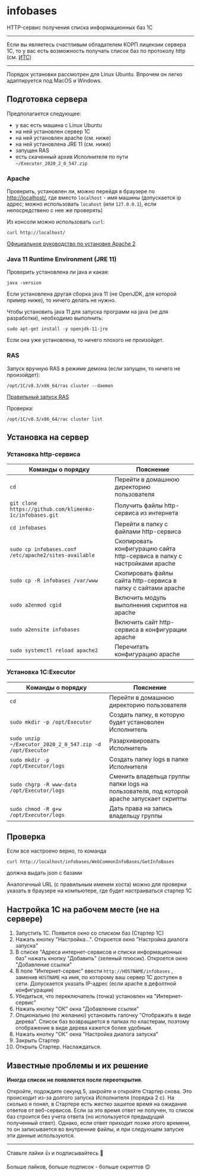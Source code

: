 # infobases
HTTP-сервис получения списка информационных баз 1С 

---
Если вы являетесь счастливым обладателем КОРП лицензии сервера 1С, то у вас есть возможность получать список баз по протоколу http (см. [ИТС](https://its.1c.ru/db/v8317doc#bookmark:adm:TI000000422))

---

Порядок установки рассмотрен для Linux Ubuntu. Впрочем он легко адаптируется под MacOS и Windows.

## Подготовка сервера

Предполагается следующее:
 - у вас есть машина с Linux Ubuntu
 - на ней установлен сервер 1С
 - на ней установлен apache (см. ниже)
 - на ней установлена JRE 11 (см. ниже)
 - запущен RAS
 - есть скаченный архив Исполнителя по пути `~/Executor_2020_2_0_547.zip`
 
### Apache

Проверить, установлен ли, можно перейдя в браузере по [http://localhost/](http://localhost/), где вместо `localhost` - имя машины (допускается ip адрес; можно использовать `locahost` (или `127.0.0.1`), если непосредствено с нее же проверять)

Из консоли можно использовать `curl`:
```
curl http://localhost/
```

[Официальное руководство по установке Apache 2](https://help.ubuntu.ru/wiki/руководство_по_ubuntu_server/web_сервера/httpd_apache2_web_server) 

### Java 11 Runtime Environment (JRE 11)

Проверить установлена ли java и какая:
```
java -version
```
Если установлена другая сборка java 11 (не OpenJDK, для которой пример ниже), то ничего делать не нужно.

Чтобы установить java 11 для запуска программ на java (не для разработки), необходимо выполнить:
```
sudo apt-get install -y openjdk-11-jre
```
Если она уже установлена, то ничего плохого не произойдет.

### RAS

Запуск вручную RAS в режиме демона (если запущен, то ничего не произойдет):
```
/opt/1C/v8.3/x86_64/ras cluster --daemon
```
[Правильный запуск RAS](https://its.1c.ru/db/freshex3#content:288:hdoc:_top:ras)

Проверка:
```
/opt/1C/v8.3/x86_64/rac cluster list
```

## Установка на сервер

### Установка http-сервиса

Команды о порядку| Пояснение
---|---
`cd` | Перейти в домашнюю директорию пользователя
`git clone https://github.com/klimenko-1c/infobases.git` | Получить файлы http-сервиса из интернета
`cd infobases` | Перейти в папку с файлами http-сервиса
`sudo cp infobases.conf /etc/apache2/sites-available` | Скопировать конфигурацию сайта http-сервиса в папку с настройками apache
`sudo cp -R infobases /var/www` | Скопировать файлы сайта http-сервиса в папку с сайтами apache
`sudo a2enmod cgid` | Включить модуль выполнения скриптов на apache
`sudo a2ensite infobases` | Включить сайт http-сервиса в конфигурации apache
`sudo systemctl reload apache2` | Перечитать конфигурацию apache

### Установка 1C:Executor
Команды о порядку| Пояснение
---|---
`cd` | Перейти в домашнюю директорию пользователя
`sudo mkdir -p /opt/Executor` | Создать папку, в которую будет установолен Исполнитель
`sudo unzip ~/Executor_2020_2_0_547.zip -d /opt/Executor` | Разархивировать Исполнитель
`sudo mkdir -p /opt/Executor/logs` | Создать папку logs в папке Исполнителя
`sudo chgrp -R www-data /opt/Executor/logs` | Сменить владельца группы папки logs на пользователя, под которой apache запускает скрипты
`sudo chmod -R g+w /opt/Executor/logs` | Дать права на запись владельцу группы

## Проверка

Если все настроено верно, то команда
```
curl http://localhost/infobases/WebCommonInfoBases/GetInfoBases
```
должна выдать json с базами

Аналогичный URL (с правильным именем хоста) можно для проверки указать в браузере на компьютере, где будет настраиваться стартер 1С

## Настройка 1С на рабочем месте (не на сервере)

1. Запустить 1С. Появится окно со списком баз (Стартер 1С)
2. Нажать кнопку "Настройка...". Откроется окно "Настройка диалога запуска"
3. В списке "Адреса интернет-сервисов и списки информационных баз" нажать кнопку "Добавить" (зеленый плюсик). Откроется окно "Добавление ссылки"
4. В поле "Интернет-сервис" ввести `http://HOSTNAME/infobases` , заменив `HOSTNAME` на имя, по которому ваш сервер 1С доступен в сети. Допускается указать IP-адрес (если apache в дефолтной конфигурации)
5. Убедиться, что переключатель (точка) установлен на "Интернет-сервис"
6. Нажать кнопку "ОК" окна "Добавление ссылки"
7. Опционально (по желанию) установить галочку "Отображать в виде дерева". Список баз возвращается в папках по кластерам, поэтому отображение в виде дерева кажется более удобным.
7. Нажать кнопку "ОК" окна "Настройка диалога запуска"
8. Закрыть Стартер
9. Открыть Стартер. Наслаждаться.

## Известные проблемы и их решение
**Иногда список не появляется после переоткрытия**.

Откройте, подождите секунд 5, закройте и откройте Стартер снова. Это происходит из-за долгого запуска Исполнителя (порядка 2 с). На сколько я понял, в Стартере есть жестко зашитое время на ожидание ответов от веб-сервисов. Если за это время ответ не получен, то список баз строится без учета ответа (но используется предыдущий полученный ответ). Однако, если ответ приходит позже этого времени, то он записывается во внутренние файлы, и при следующем запуске эти данные используются.

---

Ставьте лайки 👍 и подписывайтесь 🔔

Больше лайков, больше подписок - больше скриптов 😊
